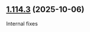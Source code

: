 ## [1.114.3](https://github.com/n8n-io/n8n/compare/n8n@1.114.2...n8n@1.114.3) (2025-10-06)

Internal fixes